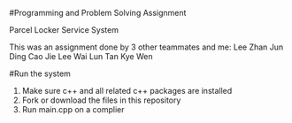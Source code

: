 #Programming and Problem Solving Assignment

Parcel Locker Service System

This was an assignment done by 3 other teammates and me:
Lee Zhan Jun
Ding Cao Jie
Lee Wai Lun
Tan Kye Wen

#Run the system

1. Make sure c++ and all related c++ packages are installed
2. Fork or download the files in this repository
3. Run main.cpp on a complier
